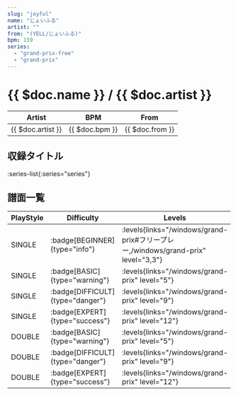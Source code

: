 ```yaml
---
slug: "joyful"
name: "じょいふる"
artist: ""
from: "(YELL/じょいふる)"
bpm: 159
series:
  - "grand-prix-free"
  - "grand-prix"
---
```


# {{ $doc.name }} / {{ $doc.artist }}

|Artist|BPM|From|
|------|---|----|
|{{ $doc.artist }}|{{ $doc.bpm }}|{{ $doc.from }}|

## 収録タイトル

:series-list{:series="series"}

## 譜面一覧

|PlayStyle|Difficulty|Levels|Notes|Movie|
|---------|----------|------|-----|-----|
|SINGLE| :badge[BEGINNER]{type="info"}| :levels{links="/windows/grand-prix#フリープレー,/windows/grand-prix" level="3,3"}|73/0||
|SINGLE| :badge[BASIC]{type="warning"}| :levels{links="/windows/grand-prix" level="5"}|152/12||
|SINGLE| :badge[DIFFICULT]{type="danger"}| :levels{links="/windows/grand-prix" level="9"}|259/15||
|SINGLE| :badge[EXPERT]{type="success"}| :levels{links="/windows/grand-prix" level="12"}|371/6||
|DOUBLE| :badge[BASIC]{type="warning"}| :levels{links="/windows/grand-prix" level="5"}|170/7||
|DOUBLE| :badge[DIFFICULT]{type="danger"}| :levels{links="/windows/grand-prix" level="9"}|246/21||
|DOUBLE| :badge[EXPERT]{type="success"}| :levels{links="/windows/grand-prix" level="12"}|366/7||
